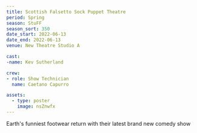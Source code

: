 ```yaml
---
title: Scottish Falsetto Sock Puppet Theatre
period: Spring
season: StuFF
season_sort: 350
date_start: 2022-06-13
date_end: 2022-06-13
venue: New Theatre Studio A

cast:
-name: Kev Sutherland

crew:
- role: Show Technician
  name: Caetano Capurro

assets:
  - type: poster
    image: nsZnwfx
---
```


Earth's funniest footwear return with their latest brand new comedy show

